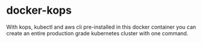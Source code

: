 # docker-kops
With kops, kubectl and aws cli pre-installed in this docker container you can create an entire production grade kubernetes cluster with one command.
